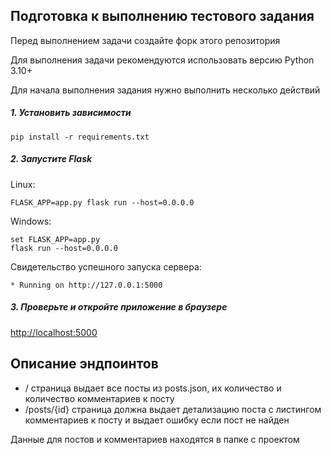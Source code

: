 ## Подготовка к выполнению тестового задания
Перед выполнением задачи создайте форк этого репозитория

Для выполнения задачи рекомендуются использовать версию Python 3.10+

Для начала выполнения задания нужно выполнить несколько действий

##### 1. Установить зависимости 

`pip install -r requirements.txt`

##### 2. Запустите Flask

Linux:

`FLASK_APP=app.py flask run --host=0.0.0.0`

Windows:
```
set FLASK_APP=app.py
flask run --host=0.0.0.0
```

Свидетельство успешного запуска сервера:
```
* Running on http://127.0.0.1:5000
```


##### 3. Проверьте и откройте приложение в браузере

[http://localhost:5000](http://localhost:5000)

## Описание эндпоинтов

- / страница выдает все посты из posts.json, их количество и количество комментариев к посту
- /posts/{id} страница должна выдает детализацию поста с листингом комментариев к посту и выдает ошибку если пост не найден


Данные для постов и комментариев находятся в папке с проектом
